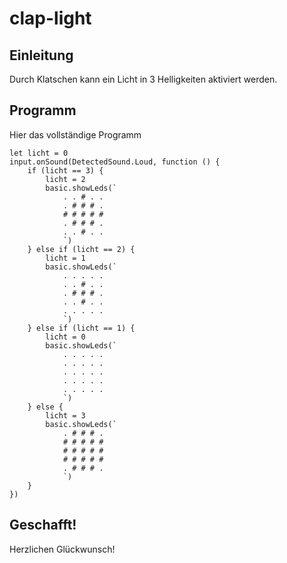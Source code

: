 # clap-light

## Einleitung

Durch Klatschen kann ein Licht in 3 Helligkeiten aktiviert werden.

## Programm

Hier das vollständige Programm

```blocks
let licht = 0
input.onSound(DetectedSound.Loud, function () {
    if (licht == 3) {
        licht = 2
        basic.showLeds(`
            . . # . .
            . # # # .
            # # # # #
            . # # # .
            . . # . .
            `)
    } else if (licht == 2) {
        licht = 1
        basic.showLeds(`
            . . . . .
            . . # . .
            . # # # .
            . . # . .
            . . . . .
            `)
    } else if (licht == 1) {
        licht = 0
        basic.showLeds(`
            . . . . .
            . . . . .
            . . . . .
            . . . . .
            . . . . .
            `)
    } else {
        licht = 3
        basic.showLeds(`
            . # # # .
            # # # # #
            # # # # #
            # # # # #
            . # # # .
            `)
    }
})
```

## Geschafft!

Herzlichen Glückwunsch!

<script src="https://makecode.com/gh-pages-embed.js"></script>
<script>makeCodeRender("{{ site.makecode.home_url }}", "{{ site.github.owner_name }}/{{ site.github.repository_name }}");</script>
